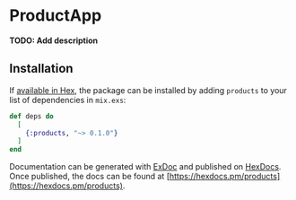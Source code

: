 # ProductApp

**TODO: Add description**

## Installation

If [available in Hex](https://hex.pm/docs/publish), the package can be installed
by adding `products` to your list of dependencies in `mix.exs`:

```elixir
def deps do
  [
    {:products, "~> 0.1.0"}
  ]
end
```

Documentation can be generated with [ExDoc](https://github.com/elixir-lang/ex_doc)
and published on [HexDocs](https://hexdocs.pm). Once published, the docs can
be found at [https://hexdocs.pm/products](https://hexdocs.pm/products).


